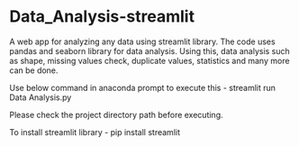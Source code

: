 # Data_Analysis-streamlit

A web app for analyzing any data using streamlit library. 
The code uses pandas and seaborn library for data analysis.
Using this, data analysis such as shape, missing values check, duplicate values, statistics and many more can be done.

Use below command in anaconda prompt to execute this - 
streamlit run Data Analysis.py

Please check the project directory path before executing. 

To install streamlit library - pip install streamlit
